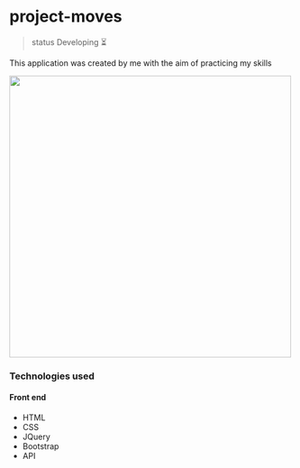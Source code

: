 <h1>project-moves</h1>

>status  Developing ⏳

<p>This application was created by me with the aim of practicing my skills</p>

<div>
  <img src='https://github.com/Lucas27Moreira/project-moves/assets/91037802/3b207d79-bb1c-4094-839d-9eb23a4ed841' width="500px"/>
</div>

<h3>Technologies used</h3>
<h4>Front end</h4>
<ul>
 <li>HTML</li>
 <li>CSS</li>
 <li>JQuery</li>
 <li>Bootstrap</li>
 <li>API</li>
</ul>
